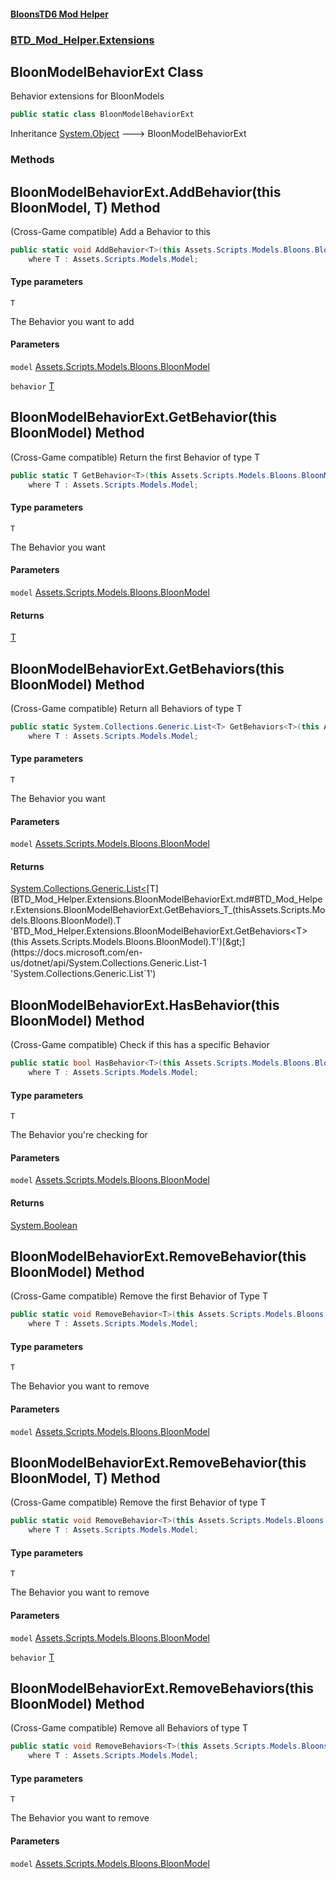 #### [BloonsTD6 Mod Helper](index.md 'index')
### [BTD_Mod_Helper.Extensions](index.md#BTD_Mod_Helper.Extensions 'BTD_Mod_Helper.Extensions')

## BloonModelBehaviorExt Class

Behavior extensions for BloonModels

```csharp
public static class BloonModelBehaviorExt
```

Inheritance [System.Object](https://docs.microsoft.com/en-us/dotnet/api/System.Object 'System.Object') &#129106; BloonModelBehaviorExt
### Methods

<a name='BTD_Mod_Helper.Extensions.BloonModelBehaviorExt.AddBehavior_T_(thisAssets.Scripts.Models.Bloons.BloonModel,T)'></a>

## BloonModelBehaviorExt.AddBehavior<T>(this BloonModel, T) Method

(Cross-Game compatible) Add a Behavior to this

```csharp
public static void AddBehavior<T>(this Assets.Scripts.Models.Bloons.BloonModel model, T behavior)
    where T : Assets.Scripts.Models.Model;
```
#### Type parameters

<a name='BTD_Mod_Helper.Extensions.BloonModelBehaviorExt.AddBehavior_T_(thisAssets.Scripts.Models.Bloons.BloonModel,T).T'></a>

`T`

The Behavior you want to add
#### Parameters

<a name='BTD_Mod_Helper.Extensions.BloonModelBehaviorExt.AddBehavior_T_(thisAssets.Scripts.Models.Bloons.BloonModel,T).model'></a>

`model` [Assets.Scripts.Models.Bloons.BloonModel](https://docs.microsoft.com/en-us/dotnet/api/Assets.Scripts.Models.Bloons.BloonModel 'Assets.Scripts.Models.Bloons.BloonModel')

<a name='BTD_Mod_Helper.Extensions.BloonModelBehaviorExt.AddBehavior_T_(thisAssets.Scripts.Models.Bloons.BloonModel,T).behavior'></a>

`behavior` [T](BTD_Mod_Helper.Extensions.BloonModelBehaviorExt.md#BTD_Mod_Helper.Extensions.BloonModelBehaviorExt.AddBehavior_T_(thisAssets.Scripts.Models.Bloons.BloonModel,T).T 'BTD_Mod_Helper.Extensions.BloonModelBehaviorExt.AddBehavior<T>(this Assets.Scripts.Models.Bloons.BloonModel, T).T')

<a name='BTD_Mod_Helper.Extensions.BloonModelBehaviorExt.GetBehavior_T_(thisAssets.Scripts.Models.Bloons.BloonModel)'></a>

## BloonModelBehaviorExt.GetBehavior<T>(this BloonModel) Method

(Cross-Game compatible) Return the first Behavior of type T

```csharp
public static T GetBehavior<T>(this Assets.Scripts.Models.Bloons.BloonModel model)
    where T : Assets.Scripts.Models.Model;
```
#### Type parameters

<a name='BTD_Mod_Helper.Extensions.BloonModelBehaviorExt.GetBehavior_T_(thisAssets.Scripts.Models.Bloons.BloonModel).T'></a>

`T`

The Behavior you want
#### Parameters

<a name='BTD_Mod_Helper.Extensions.BloonModelBehaviorExt.GetBehavior_T_(thisAssets.Scripts.Models.Bloons.BloonModel).model'></a>

`model` [Assets.Scripts.Models.Bloons.BloonModel](https://docs.microsoft.com/en-us/dotnet/api/Assets.Scripts.Models.Bloons.BloonModel 'Assets.Scripts.Models.Bloons.BloonModel')

#### Returns
[T](BTD_Mod_Helper.Extensions.BloonModelBehaviorExt.md#BTD_Mod_Helper.Extensions.BloonModelBehaviorExt.GetBehavior_T_(thisAssets.Scripts.Models.Bloons.BloonModel).T 'BTD_Mod_Helper.Extensions.BloonModelBehaviorExt.GetBehavior<T>(this Assets.Scripts.Models.Bloons.BloonModel).T')

<a name='BTD_Mod_Helper.Extensions.BloonModelBehaviorExt.GetBehaviors_T_(thisAssets.Scripts.Models.Bloons.BloonModel)'></a>

## BloonModelBehaviorExt.GetBehaviors<T>(this BloonModel) Method

(Cross-Game compatible) Return all Behaviors of type T

```csharp
public static System.Collections.Generic.List<T> GetBehaviors<T>(this Assets.Scripts.Models.Bloons.BloonModel model)
    where T : Assets.Scripts.Models.Model;
```
#### Type parameters

<a name='BTD_Mod_Helper.Extensions.BloonModelBehaviorExt.GetBehaviors_T_(thisAssets.Scripts.Models.Bloons.BloonModel).T'></a>

`T`

The Behavior you want
#### Parameters

<a name='BTD_Mod_Helper.Extensions.BloonModelBehaviorExt.GetBehaviors_T_(thisAssets.Scripts.Models.Bloons.BloonModel).model'></a>

`model` [Assets.Scripts.Models.Bloons.BloonModel](https://docs.microsoft.com/en-us/dotnet/api/Assets.Scripts.Models.Bloons.BloonModel 'Assets.Scripts.Models.Bloons.BloonModel')

#### Returns
[System.Collections.Generic.List&lt;](https://docs.microsoft.com/en-us/dotnet/api/System.Collections.Generic.List-1 'System.Collections.Generic.List`1')[T](BTD_Mod_Helper.Extensions.BloonModelBehaviorExt.md#BTD_Mod_Helper.Extensions.BloonModelBehaviorExt.GetBehaviors_T_(thisAssets.Scripts.Models.Bloons.BloonModel).T 'BTD_Mod_Helper.Extensions.BloonModelBehaviorExt.GetBehaviors<T>(this Assets.Scripts.Models.Bloons.BloonModel).T')[&gt;](https://docs.microsoft.com/en-us/dotnet/api/System.Collections.Generic.List-1 'System.Collections.Generic.List`1')

<a name='BTD_Mod_Helper.Extensions.BloonModelBehaviorExt.HasBehavior_T_(thisAssets.Scripts.Models.Bloons.BloonModel)'></a>

## BloonModelBehaviorExt.HasBehavior<T>(this BloonModel) Method

(Cross-Game compatible) Check if this has a specific Behavior

```csharp
public static bool HasBehavior<T>(this Assets.Scripts.Models.Bloons.BloonModel model)
    where T : Assets.Scripts.Models.Model;
```
#### Type parameters

<a name='BTD_Mod_Helper.Extensions.BloonModelBehaviorExt.HasBehavior_T_(thisAssets.Scripts.Models.Bloons.BloonModel).T'></a>

`T`

The Behavior you're checking for
#### Parameters

<a name='BTD_Mod_Helper.Extensions.BloonModelBehaviorExt.HasBehavior_T_(thisAssets.Scripts.Models.Bloons.BloonModel).model'></a>

`model` [Assets.Scripts.Models.Bloons.BloonModel](https://docs.microsoft.com/en-us/dotnet/api/Assets.Scripts.Models.Bloons.BloonModel 'Assets.Scripts.Models.Bloons.BloonModel')

#### Returns
[System.Boolean](https://docs.microsoft.com/en-us/dotnet/api/System.Boolean 'System.Boolean')

<a name='BTD_Mod_Helper.Extensions.BloonModelBehaviorExt.RemoveBehavior_T_(thisAssets.Scripts.Models.Bloons.BloonModel)'></a>

## BloonModelBehaviorExt.RemoveBehavior<T>(this BloonModel) Method

(Cross-Game compatible) Remove the first Behavior of Type T

```csharp
public static void RemoveBehavior<T>(this Assets.Scripts.Models.Bloons.BloonModel model)
    where T : Assets.Scripts.Models.Model;
```
#### Type parameters

<a name='BTD_Mod_Helper.Extensions.BloonModelBehaviorExt.RemoveBehavior_T_(thisAssets.Scripts.Models.Bloons.BloonModel).T'></a>

`T`

The Behavior you want to remove
#### Parameters

<a name='BTD_Mod_Helper.Extensions.BloonModelBehaviorExt.RemoveBehavior_T_(thisAssets.Scripts.Models.Bloons.BloonModel).model'></a>

`model` [Assets.Scripts.Models.Bloons.BloonModel](https://docs.microsoft.com/en-us/dotnet/api/Assets.Scripts.Models.Bloons.BloonModel 'Assets.Scripts.Models.Bloons.BloonModel')

<a name='BTD_Mod_Helper.Extensions.BloonModelBehaviorExt.RemoveBehavior_T_(thisAssets.Scripts.Models.Bloons.BloonModel,T)'></a>

## BloonModelBehaviorExt.RemoveBehavior<T>(this BloonModel, T) Method

(Cross-Game compatible) Remove the first Behavior of type T

```csharp
public static void RemoveBehavior<T>(this Assets.Scripts.Models.Bloons.BloonModel model, T behavior)
    where T : Assets.Scripts.Models.Model;
```
#### Type parameters

<a name='BTD_Mod_Helper.Extensions.BloonModelBehaviorExt.RemoveBehavior_T_(thisAssets.Scripts.Models.Bloons.BloonModel,T).T'></a>

`T`

The Behavior you want to remove
#### Parameters

<a name='BTD_Mod_Helper.Extensions.BloonModelBehaviorExt.RemoveBehavior_T_(thisAssets.Scripts.Models.Bloons.BloonModel,T).model'></a>

`model` [Assets.Scripts.Models.Bloons.BloonModel](https://docs.microsoft.com/en-us/dotnet/api/Assets.Scripts.Models.Bloons.BloonModel 'Assets.Scripts.Models.Bloons.BloonModel')

<a name='BTD_Mod_Helper.Extensions.BloonModelBehaviorExt.RemoveBehavior_T_(thisAssets.Scripts.Models.Bloons.BloonModel,T).behavior'></a>

`behavior` [T](BTD_Mod_Helper.Extensions.BloonModelBehaviorExt.md#BTD_Mod_Helper.Extensions.BloonModelBehaviorExt.RemoveBehavior_T_(thisAssets.Scripts.Models.Bloons.BloonModel,T).T 'BTD_Mod_Helper.Extensions.BloonModelBehaviorExt.RemoveBehavior<T>(this Assets.Scripts.Models.Bloons.BloonModel, T).T')

<a name='BTD_Mod_Helper.Extensions.BloonModelBehaviorExt.RemoveBehaviors_T_(thisAssets.Scripts.Models.Bloons.BloonModel)'></a>

## BloonModelBehaviorExt.RemoveBehaviors<T>(this BloonModel) Method

(Cross-Game compatible) Remove all Behaviors of type T

```csharp
public static void RemoveBehaviors<T>(this Assets.Scripts.Models.Bloons.BloonModel model)
    where T : Assets.Scripts.Models.Model;
```
#### Type parameters

<a name='BTD_Mod_Helper.Extensions.BloonModelBehaviorExt.RemoveBehaviors_T_(thisAssets.Scripts.Models.Bloons.BloonModel).T'></a>

`T`

The Behavior you want to remove
#### Parameters

<a name='BTD_Mod_Helper.Extensions.BloonModelBehaviorExt.RemoveBehaviors_T_(thisAssets.Scripts.Models.Bloons.BloonModel).model'></a>

`model` [Assets.Scripts.Models.Bloons.BloonModel](https://docs.microsoft.com/en-us/dotnet/api/Assets.Scripts.Models.Bloons.BloonModel 'Assets.Scripts.Models.Bloons.BloonModel')